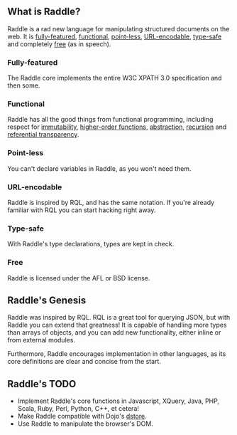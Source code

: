 ## What is Raddle?

Raddle is a rad new language for manipulating structured documents on the web. It is [fully-featured](#fully-featured), [functional](#functional), [point-less](#point-less), [URL-encodable](#url-encodable), [type-safe](#type-safe) and completely [free](#free) (as in speech).

### Fully-featured

The Raddle core implements the entire W3C XPATH 3.0 specification and then some.

### Functional

Raddle has all the good things from functional programming, including respect for [immutability](http://en.wikipedia.org/wiki/Immutable_object), [higher-order functions](http://en.wikipedia.org/wiki/Higher-order_function), [abstraction](http://en.wikipedia.org/wiki/Lambda_calculus), [recursion](http://en.wikipedia.org/wiki/Recursion_%28computer_science%29) and [referential transparency](http://en.wikipedia.org/wiki/Referential_transparency_%28computer_science%29).

### Point-less

You can't declare variables in Raddle, as you won't need them.

### URL-encodable

Raddle is inspired by RQL, and has the same notation. If you're already familiar with RQL you can start hacking right away.

### Type-safe

With Raddle's type declarations, types are kept in check.

### Free

Raddle is licensed under the AFL or BSD license.


## Raddle's Genesis

Raddle was inspired by RQL. RQL is a great tool for querying JSON, but with Raddle you can extend that greatness! It is capable of handling more types than arrays of objects, and you can add new functionality, either inline or from external modules.

Furthermore, Raddle encourages implementation in other languages, as its core definitions are clear and concise from the start.

## Raddle's TODO

* Implement Raddle's core functions in Javascript, XQuery, Java, PHP, Scala, Ruby, Perl, Python, C++, et cetera!
* Make Raddle compatible with Dojo's [dstore](https://github.com/sitepen/dstore).
* Use Raddle to manipulate the browser's DOM.
